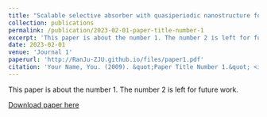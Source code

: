 ```yaml
---
title: "Scalable selective absorber with quasiperiodic nanostructure for low-grade solar energy harvesting"
collection: publications
permalink: /publication/2023-02-01-paper-title-number-1
excerpt: 'This paper is about the number 1. The number 2 is left for future work.'
date: 2023-02-01
venue: 'Journal 1'
paperurl: 'http://RanJu-ZJU.github.io/files/paper1.pdf'
citation: 'Your Name, You. (2009). &quot;Paper Title Number 1.&quot; <i>Journal 1</i>. 1(1).'
---
```

This paper is about the number 1. The number 2 is left for future work.

[Download paper here](http://RanJu-ZJU.github.io/files/paper1.pdf)


